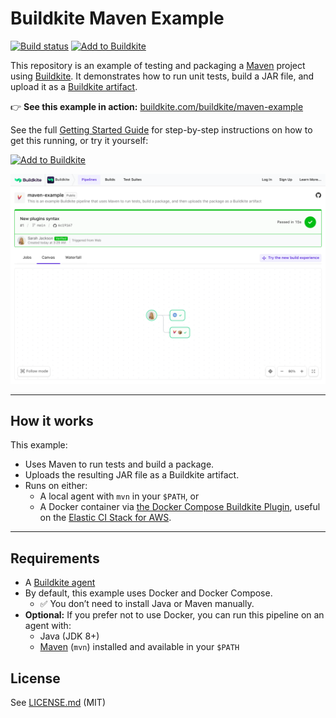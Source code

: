 # Buildkite Maven Example

[![Build status](https://badge.buildkite.com/a947f64837044296a1ea4394819872e0544a4647a3400e6634.svg?branch=update-maven-example)](https://buildkite.com/buildkite/maven-example)
[![Add to Buildkite](https://img.shields.io/badge/Add%20to%20Buildkite-14CC80)](https://buildkite.com/new)

This repository is an example of testing and packaging a [Maven](http://maven.apache.org) project using [Buildkite](https://buildkite.com).
It demonstrates how to run unit tests, build a JAR file, and upload it as a [Buildkite artifact](https://buildkite.com/docs/builds/artifacts).

👉 **See this example in action:** [buildkite.com/buildkite/maven-example](https://buildkite.com/buildkite/maven-example)

See the full [Getting Started Guide](https://buildkite.com/docs/guides/getting-started) for step-by-step instructions on how to get this running, or try it yourself:

[![Add to Buildkite](https://buildkite.com/button.svg)](https://buildkite.com/new)

<a href="https://buildkite.com/buildkite/maven-example/builds/latest?branch=main">
  <img width="2400" alt="Screenshot of example pipeline build page" src=".buildkite/screenshot.png" />
</a>

---

## How it works

This example:
- Uses Maven to run tests and build a package.
- Uploads the resulting JAR file as a Buildkite artifact.
- Runs on either:
  - A local agent with `mvn` in your `$PATH`, or
  - A Docker container via [the Docker Compose Buildkite Plugin](https://github.com/buildkite-plugins/docker-compose-buildkite-plugin), useful on the [Elastic CI Stack for AWS](https://github.com/buildkite/elastic-ci-stack-for-aws).

---

## Requirements

- A [Buildkite agent](https://buildkite.com/docs/agent)
- By default, this example uses Docker and Docker Compose.
  - ✅ You don’t need to install Java or Maven manually.
- **Optional:** If you prefer not to use Docker, you can run this pipeline on an agent with:
  - Java (JDK 8+)
  - [Maven](https://maven.apache.org) (`mvn`) installed and available in your `$PATH`


## License

See [LICENSE.md](LICENSE.md) (MIT)